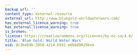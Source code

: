 ```yaml
---
backup_url: ''
content_type: external-resource
external_url: http://www.bluegold-worldwaterwars.com/
has_external_licence_warning: true
has_external_license_warning: true
is_broken: ''
license: https://creativecommons.org/licenses/by-nc-sa/4.0/
title: 'Blue Gold: World Water Wars'
uid: 8c3b4b9b-3950-4214-b591-e0b0d98256e4
---
```

